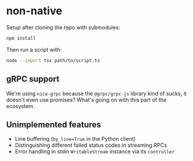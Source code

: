 # non-native

Setup after cloning the repo with submodules:

```bash
npm install
```

Then run a script with:

```bash
node --import tsx path/to/script.ts
```

## gRPC support

We're using `nice-grpc` because the `@grpc/grpc-js` library kind of sucks, it doesn't even use promises? What's going on with this part of the ecosystem.

## Unimplemented features

- Line buffering (`by_line=True` in the Python client)
- Distinguishing different failed status codes in streaming RPCs
- Error handling in stdin `WritableStream` instance via its `controller`
